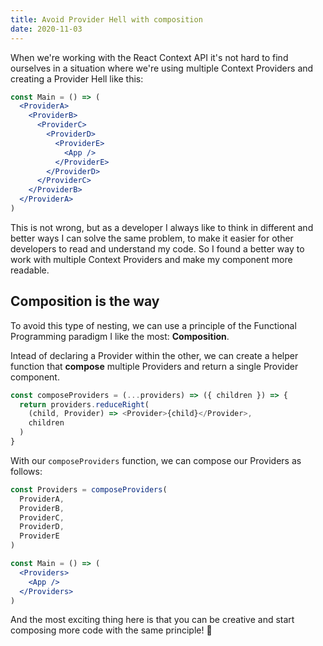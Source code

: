 ```yaml
---
title: Avoid Provider Hell with composition
date: 2020-11-03
---
```


When we're working with the React Context API it's not hard to find ourselves in
a situation where we're using multiple Context Providers and creating a Provider
Hell like this:

```jsx
const Main = () => (
  <ProviderA>
    <ProviderB>
      <ProviderC>
        <ProviderD>
          <ProviderE>
            <App />
          </ProviderE>
        </ProviderD>
      </ProviderC>
    </ProviderB>
  </ProviderA>
)
```

This is not wrong, but as a developer I always like to think in different and
better ways I can solve the same problem, to make it easier for other developers
to read and understand my code. So I found a better way to work with multiple
Context Providers and make my component more readable.

## Composition is the way

To avoid this type of nesting, we can use a principle of the Functional
Programming paradigm I like the most: **Composition**.

Intead of declaring a Provider within the other, we can create a helper function
that **compose** multiple Providers and return a single Provider component.

```javascript
const composeProviders = (...providers) => ({ children }) => {
  return providers.reduceRight(
    (child, Provider) => <Provider>{child}</Provider>,
    children
  )
}
```

With our `composeProviders` function, we can compose our Providers as follows:

```jsx
const Providers = composeProviders(
  ProviderA,
  ProviderB,
  ProviderC,
  ProviderD,
  ProviderE
)

const Main = () => (
  <Providers>
    <App />
  </Providers>
)
```

And the most exciting thing here is that you can be creative and start composing
more code with the same principle! 🤩
